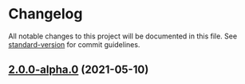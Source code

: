 # Changelog

All notable changes to this project will be documented in this file. See [standard-version](https://github.com/conventional-changelog/standard-version) for commit guidelines.

## [2.0.0-alpha.0](https://github.com/snowyu/date-type.js/compare/v0.1.2...v2.0.0-alpha.0) (2021-05-10)
